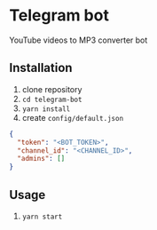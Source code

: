 # Telegram bot

YouTube videos to MP3 converter bot

## Installation
1. clone repository
2. `cd telegram-bot`
3. `yarn install`
4. create `config/default.json`
```json
{
  "token": "<BOT_TOKEN>",
  "channel_id": "<CHANNEL_ID>",
  "admins": []
}
```

## Usage
1. `yarn start`
